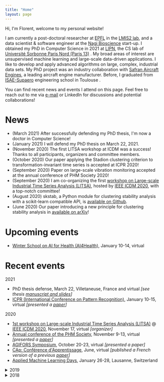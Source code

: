 ```yaml
---
title: "Home"
layout: page
---
```


Hi, I'm Florent, welcome to my personal website!

I am currently a post-doctoral researcher at [EPFL](https://www.epfl.ch/) <span class="flag-icon flag-icon-squared flag-icon-ch"></span> in the [LMIS2 lab](https://lmis2.epfl.ch/), and a data scientist & software engineer at the [Nagi Bioscience](https://nagibio.ch/) start-up. I obtained my PhD in Computer Science in 2021 at [LIPN](http://lipn.univ-paris13.fr), the CS lab of [Université Sorbonne Paris Nord (Paris 13)](https://www.univ-paris13.fr/) <span class="flag-icon flag-icon-squared flag-icon-fr"></span>. My broad areas of interest are unsupervised machine learning and large-scale data-driven applications. I like to develop and apply advanced algorithms on large, complex, industrial data sets. My PhD project was an industry collaboration with [Safran Aircraft Engines](https://www.safran-aircraft-engines.com/), a leading aircraft engine manufacturer. Before, I graduated from [ISAE-Supaero](https://www.isae-supaero.fr/) engineering school in Toulouse <span class="flag-icon flag-icon-squared flag-icon-fr"></span>.

You can find recent news and events I attend on this page. Feel free to reach out to me via [e-mail](/contact) or LinkedIn for discussions and potential collaborations!

# News

* (March 2021) After successfully defending my PhD thesis, I'm now a doctor in Computer Science!
* (January 2021) I will defend my PhD thesis on March 22, 2021.
* (November 2020) The first LITSA workshop at ICDM was a success! Thanks to all participants, organizers and committee members.
* (October 2020) Our paper applying the Stadion clustering criterion to transformation-invariant time series is accepted at ICPR 2020!
* (September 2020) Paper on large-scale vibration monitoring accepted at the annual conference of PHM Society 2020!
* (September 2020) I am co-organizing the first [workshop on Large-scale Industrial Time Series Analysis (LITSA)](https://lipn.github.io/LITSA2020/), hosted by [IEEE ICDM 2020](http://icdm2020.bigke.org/), with a top-notch committee!
* (August 2020) skstab, a Python module for clustering stability analysis with a scikit-learn compatible API, is [available on Github](https://github.com/FlorentF9/skstab).
* (June 2020) Our paper introducing a new principle for clustering stability analysis in [available on arXiv](https://arxiv.org/abs/2006.08530)!

# Upcoming events

<ul>
<li><a href="https://ai4healthschool.org">Winter School on AI for Health (AI4Health)</a>, January 10-14, virtual <span class="flag-icon flag-icon-squared flag-icon-globe"></span></li>
</ul>

# Recent events

2021

* PhD thesis defense, March 22, Villetaneuse, France <span class="flag-icon flag-icon-squared flag-icon-fr"></span> and virtual <span class="flag-icon flag-icon-squared flag-icon-globe"></span> *[see thesis [manuscript and slides](/research)]*
* [ICPR (International Conference on Pattern Recognition)](https://www.micc.unifi.it/icpr2020/), January 10-15, virtual <span class="flag-icon flag-icon-squared flag-icon-globe"></span> *[presented a [paper](/publications)]*

2020

* [1st workshop on Large-scale Industrial Time Series Analysis (LITSA)](https://lipn.github.io/LITSA2020/) @ [IEEE ICDM 2020](http://icdm2020.bigke.org/), November 17, virtual <span class="flag-icon flag-icon-squared flag-icon-globe"></span> *[organizer]*
* [Annual conference of the PHM Society](https://www.phmsociety.org/events/conference/phm/20), November 9-13, virtual <span class="flag-icon flag-icon-squared flag-icon-globe"></span> *[presented a [paper](/publications)]*
* [AGIFORS Symposium](https://agifors.org/symposium_2020), October 20-23, virtual <span class="flag-icon flag-icon-squared flag-icon-globe"></span> *[presented a paper]*
* [CAp: Conférence d'Apprentissage](https://cap-rfiap2020.sciencesconf.org/), June, virtual <span class="flag-icon flag-icon-squared flag-icon-globe"></span> *[published a French version of a previous [paper](/publications)]* 
* [Applied Machine Learning Days](https://www.appliedmldays.org/), January 26-28, Lausanne, Switzerland <span class="flag-icon flag-icon-squared flag-icon-ch"></span>

<details>
<summary>2019</summary>
<ul>
<li><a href="https://paris.egg.dataiku.com/home">EGG Paris dataiku</a>, November 7, Paris, France <span class="flag-icon flag-icon-squared flag-icon-fr"></span></li>
<li><a href="https://franceisai.com">France is AI</a>, October 23, Paris, France <span class="flag-icon flag-icon-squared flag-icon-fr"></span></li>
<li><a href="https://workshopmlai.wp.imt.fr">International Workshop on Machine Learning & Artificial Intelligence</a>, October 7-8, Paris, France <span class="flag-icon flag-icon-squared flag-icon-fr"></span></li>
<li><a href="https://sites.google.com/view/climateinformatics2019/">Climate Informatics</a>, October 3-4, Paris, France <span class="flag-icon flag-icon-squared flag-icon-fr"></span></li>
<li><a href="https://sites.google.com/view/pakdd-workshop-ldrc2019/">LDRC (Learning Data Representation for Clustering) workshop</a> @ PAKDD 2019, April 14-17, Macau, China <span class="flag-icon flag-icon-squared flag-icon-mo"></span> <i>[presented a <a href="/publications">paper</a>]</i></li>
<li><a href="">ESANN (European Symposium on Artificial Neural Networks, Computational Intelligence and Machine Learning)</a>(https://www.elen.ucl.ac.be/esann/), April 24-26, Bruges, Belgium <span class="flag-icon flag-icon-squared flag-icon-be"></span> <i>[presented a <a href="/publications">paper</a>]</i></li>
<li><a href="https://project.inria.fr/tsdays/">TS days (Journées sur les données temporelles)</a>, March 25-26, Rennes, France <span class="flag-icon flag-icon-squared flag-icon-fr"></span></li>
<li><a href="https://www.appliedmldays.org/">Applied Machine Learning Days</a>, January 26-29, Lausanne, Switzerland <span class="flag-icon flag-icon-squared flag-icon-ch"></span></li>
</ul>
</details>

<details>
<summary>2018</summary>
<ul>
<li><a href="https://cci.drexel.edu/bigdata/bigdata2018/index.html">IEEE International Conference on Big Data</a>, December 10-13, Seattle, USA <span class="flag-icon flag-icon-squared flag-icon-us"></span> <i>[presented a <a href="/publications">paper</a>]</i></li>
<li><a href="https://lipn.univ-paris13.fr/~cerin/sc2iovsoca2018.html">IEEE SC2-IoV-SOCA tutorials day</a>, November 19, Paris, France <span class="flag-icon flag-icon-squared flag-icon-fr"></span></li>
<li><a href="https://tensorchiefs.github.io/dlday2018/">Deep Learning Day</a>, September 14, Winterthur, Switzerland <span class="flag-icon flag-icon-squared flag-icon-ch"></span></li>
<li><a href="http://www.ds3-datascience-polytechnique.fr">DS3 (Data Science Summer School)</a>, June 25-27, Palaiseau, France <span class="flag-icon flag-icon-squared flag-icon-fr"></span></li>
<li><a href="https://s4d.sciencesconf.org">S4D (Research Summer School on Statistics for Data Science)</a>, June 18-22, Caen, France <span class="flag-icon flag-icon-squared flag-icon-fr"></span></li>
</ul>
</details>
